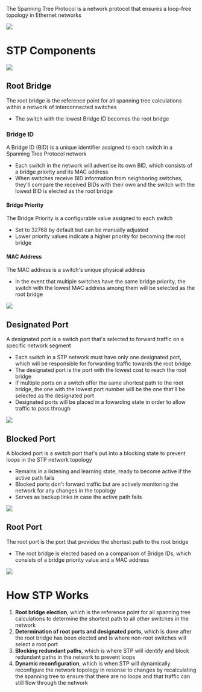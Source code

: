 The Spanning Tree Protocol is a network protocol that ensures a loop-free topology in Ethernet networks

![](https://github.com/JonmarCorpuz/SecondBrain/blob/main/Assets/Whitespace.png)

# STP Components

![](https://github.com/JonmarCorpuz/SecondBrain/blob/main/Assets/ihbjgudfafdgbhjaobjodfsggdasfhjbnou.jpg)

## Root Bridge

The root bridge is the reference point for all spanning tree calculations within a network of interconnected switches

* The switch with the lowest Bridge ID becomes the root bridge

### Bridge ID

A Bridge ID (BID) is a unique identifier assigned to each switch in a Spanning Tree Protocol network

* Each switch in the network will advertise its own BID, which consists of a bridge priority and its MAC address
* When switches receive BID information from neighboring switches, they'll compare the received BIDs with their own and the switch with the lowest BID is elected as the root bridge

#### Bridge Priority

The Bridge Priority is a configurable value assigned to each switch

* Set to 32768 by default but can be manually adjusted
* Lower priority values indicate a higher priority for becoming the root bridge

#### MAC Address

The MAC address is a switch's unique physical address

* In the event that multiple switches have the same bridge priority, the switch with the lowest MAC address among them will be selected as the root bridge

![](https://github.com/JonmarCorpuz/SecondBrain/blob/main/Assets/Whitespace.png)

## Designated Port

A designated port is a switch port that's selected to forward traffic on a specific network segment

* Each switch in a STP network must have only one designated port, which will be responsible for forwarding traffic towards the root bridge
* The designated port is the port with the lowest cost to reach the root bridge
* If multiple ports on a switch offer the same shortest path to the root bridge, the one with the lowest port number will be the one that'll be selected as the designated port
* Designated ports will be placed in a fowarding state in order to allow traffic to pass through

![](https://github.com/JonmarCorpuz/SecondBrain/blob/main/Assets/Whitespace.png)

## Blocked Port

A blocked port is a switch port that's put into a blocking state to prevent loops in the STP network topology

* Remains in a listening and learning state, ready to become active if the active path fails
* Blocked ports don't forward traffic but are actively monitoring the network for any changes in the topology
* Serves as backup links in case the active path fails

![](https://github.com/JonmarCorpuz/SecondBrain/blob/main/Assets/Whitespace.png)

## Root Port

The root port is the port that provides the shortest path to the root bridge

* The root bridge is elected based on a comparison of Bridge IDs, which consists of a bridge priority value and a MAC address

![](https://github.com/JonmarCorpuz/SecondBrain/blob/main/Assets/Whitespace.png)

# How STP Works

1. **Root bridge election**, which is the reference point for all spanning tree calculations to determine the shortest path to all other switches in the network
2. **Determination of root ports and designated ports**, which is done after the root bridge has been elected and is where non-root switches will select a root port
3. **Blocking redundant paths**, which is where STP will identify and block redundant paths in the network to prevent loops
4. **Dynamic reconfiguration**, which is when STP will dynamically reconfigure the network topology in resonse to changes by recalculating the spanning tree to ensure that there are no loops and that traffic can still flow through the network

